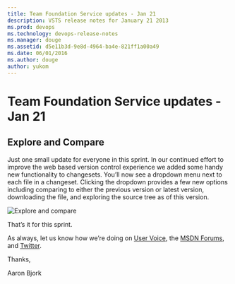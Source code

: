 ```yaml
---
title: Team Foundation Service updates - Jan 21
description: VSTS release notes for January 21 2013
ms.prod: devops
ms.technology: devops-release-notes
ms.manager: douge
ms.assetid: d5e11b3d-9e8d-4964-ba4e-821ff1a00a49
ms.date: 06/01/2016
ms.author: douge
author: yukom
---
```


# Team Foundation Service updates - Jan 21

## Explore and Compare

Just one small update for everyone in this sprint. In our continued effort to improve the web based version control experience we added some handy new functionality to changesets. You’ll now see a dropdown menu next to each file in a changeset. Clicking the dropdown provides a few new options including comparing to either the previous version or latest version, downloading the file, and exploring the source tree as of this version.

![Explore and compare](_img/1_21_01.png)

That’s it for this sprint.

As always, let us know how we’re doing on [User Voice](https://visualstudio.uservoice.com/forums/330519-vso), the [MSDN Forums](http://social.msdn.microsoft.com/Forums/en-US/TFService/threads), and [Twitter](http://twitter.com/search?q=%23tfservice).

Thanks,

Aaron Bjork

